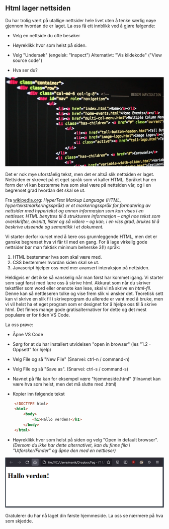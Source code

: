 ## Html lager nettsiden

Du har trolig vært på utallige nettsider hele livet uten å tenke særlig nøye gjennom hvordan de er laget. La oss få ett innblikk ved å gjøre følgende:

- Velg en nettside du ofte besøker

- Høyreklikk hvor som helst på siden.

- Velg "Undersøk" (engelsk: "Inspect") Alternativt: "Vis kildekode" ("View source code")

- Hva ser du?

![alt text](./bilde.jpg "Eksempel på kildekode")

 Det er nok mye uforståelig tekst, men det er altså slik nettsiden er laget. Nettsiden er skrevet på et eget språk som vi kaller HTML. Språket har en form der vi kan bestemme hva som skal være på nettsiden vår, og i en begrenset grad hvordan det skal se ut.


Fra [wikipedia.org](https://no.wikipedia.org/wiki/HTML): _HyperText Markup Language (HTML, hypertekstmarkeringsspråk) er et markeringsspråk for formatering av nettsider med hypertekst og annen informasjon som kan vises i en nettleser.
HTML benyttes til å strukturere informasjon – angi noe tekst som overskrifter, avsnitt, lister og så videre – og kan, i en viss grad, brukes til å beskrive utseende og semantikk i et dokument._

Vi starter derfor kurset med å lære oss grunnleggende HTML, men det er ganske begrenset hva vi får til med en gang. For å lage virkelig gode nettsider bør man faktisk minimum beherske 3(!) språk: 

1. HTML bestemmer hva som skal være med. 
2. CSS bestemmer hvordan siden skal se ut. 
3. Javascript hjelper oss med mer avansert interaksjon på nettsiden.

Heldigvis er det ikke så vanskelig når man først har kommet igang. Vi starter som sagt først med lære oss å skrive html. Akkurat som når du skriver tekstfiler som word eller onenote kan lese, skal vi nå skrive en _html-fil_. Denne kan så nettleseren tolke og vise frem slik vi ønsker det. Teoretisk sett kan vi skrive en slik fil i skriveprogram du allerede er vant med å bruke, men vi vil helst ha et eget program som er designet for å hjelpe oss til å skrive html. Det finnes mange gode gratisalternativer for dette og det mest populære er for tiden VS Code.

La oss prøve:

- Åpne VS Code

- Sørg for at du har installert utvidelsen "open in browser" (les "1.2 - Oppsett" for hjelp)

- Velg File og så "New File" (Snarvei: ctrl-n / command-n)

- Velg File og så "Save as". (Snarvei: ctrl-s / command-s) 

- Navnet på fila kan for eksempel være "hjemmeside.html" (filnavnet kan være hva som helst, men det må slutte med .html)

- Kopier inn følgende tekst

```HTML
    <!DOCTYPE html>
    <html>
        <body>
            <h1>Hallo verden!</h1>
        </body>
    </html>
```

- Høyreklikk hvor som helst på siden og velg "Open in default browser". 
*(Dersom du ikke har dette alternativet, kan du finne fila i "Utforsker/Finder" og åpne den med en nettleser)*

![Min første hjemmeside"](minside.png)

Gratulerer du har nå laget din første hjemmeside. La oss se nærmere på hva som skjedde.